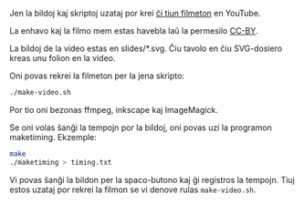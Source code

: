 Jen la bildoj kaj skriptoj uzataj por krei [ĉi tiun filmeton](https://www.youtube.com/watch?v=9eI54A94j2U) en YouTube.

La enhavo kaj la filmo mem estas havebla laŭ la permesilo [CC-BY](https://creativecommons.org/licenses/by/3.0/legalcode).

La bildoj de la video estas en slides/*.svg. Ĉiu tavolo en ĉiu SVG-dosiero kreas unu folion en la video.

Oni povas rekrei la filmeton per la jena skripto:

```bash
./make-video.sh
```

Por tio oni bezonas ffmpeg, inkscape kaj ImageMagick.

Se oni volas ŝanĝi la tempojn por la bildoj, oni povas uzi la programon maketiming. Ekzemple:

```bash
make
./maketiming > timing.txt
```

Vi povas ŝanĝi la bildon per la spaco-butono kaj ĝi registros la tempojn. Tiuj estos uzataj por rekrei la filmon se vi denove rulas `make-video.sh`.
